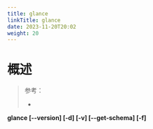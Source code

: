 ```yaml
---
title: glance
linkTitle: glance
date: 2023-11-20T20:02
weight: 20
---
```


# 概述

> 参考：
> 
> -

**glance \[--version] \[-d] \[-v] \[--get-schema] \[-f]**
